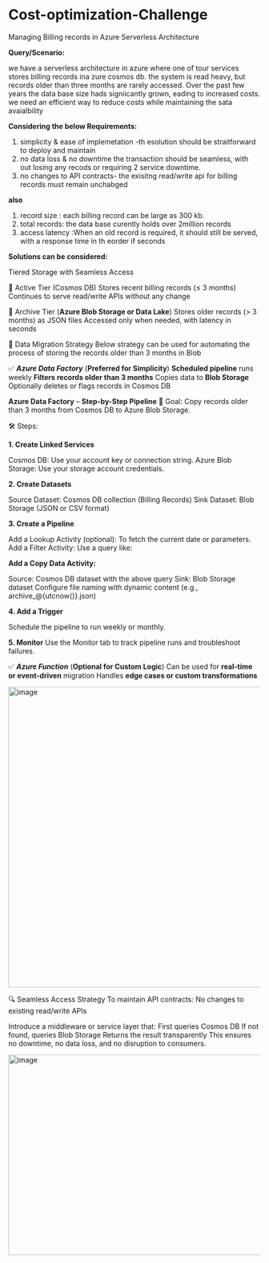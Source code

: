 # Cost-optimization-Challenge
Managing Billing records in Azure Serverless Architecture

**Query/Scenario:**

we have a serverless architecture in azure where one of tour services stores billing records ina zure cosmos db. the system is read heavy, but records older than three months are rarely accessed. Over the past few years the data base size hads signiicantly grown, eading to increased costs. we need an efficient way to reduce costs while maintaining the sata avaialbility 

**Considering the below Requirements:**
1. simplicity & ease of implemetation -th esolution should be straitforward to deploy and maintain
2. no data loss & no downtime the transaction should be seamless, with out losing any recods or requiring 2 service downtime.
3. no changes to API contracts- the exisitng read/write api for billing records must remain unchabged
   
**also** 

1. record size : each billing record can be large as 300 kb.
2. total records: the data base curently holds over 2million records 
3. access latency :When an old record is required, it should still be served, with a response time in th eorder if seconds

**Solutions can be considered:**

Tiered Storage with Seamless Access

🔹 Active Tier (Cosmos DB)
Stores recent billing records (≤ 3 months)
Continues to serve read/write APIs without any change

🔹 Archive Tier (**Azure Blob Storage or Data Lake**)
Stores older records (> 3 months) as JSON files
Accessed only when needed, with latency in seconds

🔄 Data Migration Strategy
 Below strategy can be used for automating the process of storing the records older than 3 months in Blob
 
✅ **_Azure Data Factory_** (**Preferred for Simplicity**)
**Scheduled pipeline** runs weekly
**Filters records older than 3 months**
Copies data to **Blob Storage**
Optionally deletes or flags records in Cosmos DB


**Azure Data Factory** – **Step-by-Step Pipeline**
🎯 Goal:
Copy records older than 3 months from Cosmos DB to Azure Blob Storage.

🛠️ Steps:

**1. Create Linked Services**

Cosmos DB: Use your account key or connection string.
Azure Blob Storage: Use your storage account credentials.

**2. Create Datasets**

Source Dataset: Cosmos DB collection (Billing Records)
Sink Dataset: Blob Storage (JSON or CSV format)

**3. Create a Pipeline**

Add a Lookup Activity (optional): To fetch the current date or parameters.
Add a Filter Activity:
Use a query like:

**Add a Copy Data Activity:**

Source: Cosmos DB dataset with the above query
Sink: Blob Storage dataset
Configure file naming with dynamic content (e.g., archive_@{utcnow()}.json)

**4. Add a Trigger**

Schedule the pipeline to run weekly or monthly.

**5. Monitor**
Use the Monitor tab to track pipeline runs and troubleshoot failures.

✅ **_Azure Function_** (**Optional for Custom Logic**)
Can be used for **real-time or event-driven** migration
Handles **edge cases or custom transformations**

<img width="900" height="600" alt="image" src="https://github.com/user-attachments/assets/bee3f24f-76a6-4502-9442-c164274b20e9" />


🔍 Seamless Access Strategy
To maintain API contracts:
No changes to existing read/write APIs

Introduce a middleware or service layer that:
First queries Cosmos DB
If not found, queries Blob Storage
Returns the result transparently
This ensures no downtime, no data loss, and no disruption to consumers.

<img width="900" height="400" alt="image" src="https://github.com/user-attachments/assets/7898bf33-f3d9-490d-8933-24e046df344f" />
